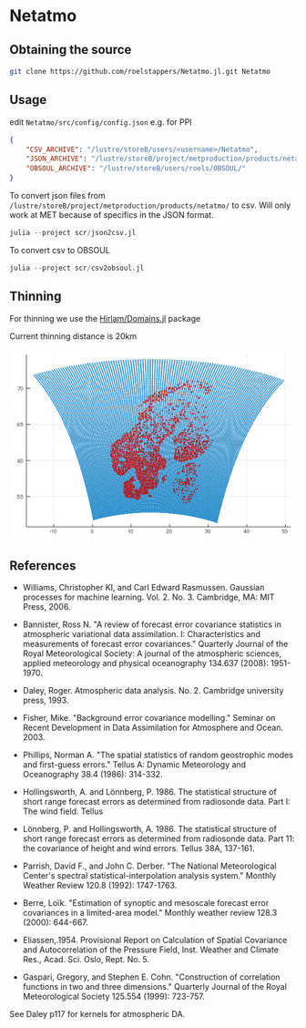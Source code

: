 # Netatmo

## Obtaining the source 

```bash
git clone https://github.com/roelstappers/Netatmo.jl.git Netatmo
```

## Usage 

edit `Netatmo/src/config/config.json` e.g. for PPI

```json
{
    "CSV_ARCHIVE": "/lustre/storeB/users/<username>/Netatmo",
    "JSON_ARCHIVE": "/lustre/storeB/project/metproduction/products/netatmo/",
    "OBSOUL_ARCHIVE": "/lustre/storeB/users/roels/OBSOUL/"
}
```

To convert json files from `/lustre/storeB/project/metproduction/products/netatmo/`
 to csv. Will only work at MET because of specifics in the JSON format. 

```julia
julia --project scr/json2csv.jl
```

To convert csv to OBSOUL

```julia 
julia --project scr/csv2obsoul.jl
```

## Thinning 

For thinning we use the [Hirlam/Domains.jl](https://github.com/Hirlam/Domains.jl) package

Current thinning distance is 20km

![](docs/src/assets/scatter_metcoop25c_20km.png)


## References
* Williams, Christopher KI, and Carl Edward Rasmussen. Gaussian processes for machine learning. Vol. 2. No. 3. Cambridge, MA: MIT Press, 2006.

* Bannister, Ross N. "A review of forecast error covariance statistics in atmospheric variational data assimilation. I: Characteristics and measurements of forecast error covariances." Quarterly Journal of the Royal Meteorological Society: A journal of the atmospheric sciences, applied meteorology and physical oceanography 134.637 (2008): 1951-1970.


* Daley, Roger. Atmospheric data analysis. No. 2. Cambridge university press, 1993.
* Fisher, Mike. "Background error covariance modelling." Seminar on Recent Development in Data Assimilation for Atmosphere and Ocean. 2003.

* Phillips, Norman A. "The spatial statistics of random geostrophic modes and first-guess errors." Tellus A: Dynamic Meteorology and Oceanography 38.4 (1986): 314-332.
* Hollingsworth, A. and Lönnberg, P. 1986. The statistical structure of short  range forecast errors as determined from  radiosonde data.  Part I: The wind  field. Tellus 
* Lönnberg, P. and Hollingsworth, A. 1986. The statistical structure of short range  forecast errors as determined from radiosonde data. Part 11: the covariance of height and wind  errors. Tellus 38A, 137-161.
* Parrish, David F., and John C. Derber. "The National Meteorological Center's spectral statistical-interpolation analysis system." Monthly Weather Review 120.8 (1992): 1747-1763.
* Berre, Loïk. "Estimation of synoptic and mesoscale forecast error covariances in a limited-area model." Monthly weather review 128.3 (2000): 644-667.
* Eliassen,.1954. Provisional Report on Calculation of Spatial Covariance and Autocorrelation of the Pressure Field, Inst. Weather and Climate Res., Acad. Sci. Oslo, Rept. No. 5.

* Gaspari, Gregory, and Stephen E. Cohn. "Construction of correlation functions in two and three dimensions." Quarterly Journal of the Royal Meteorological Society 125.554 (1999): 723-757.


See Daley p117 for kernels for atmospheric DA.
